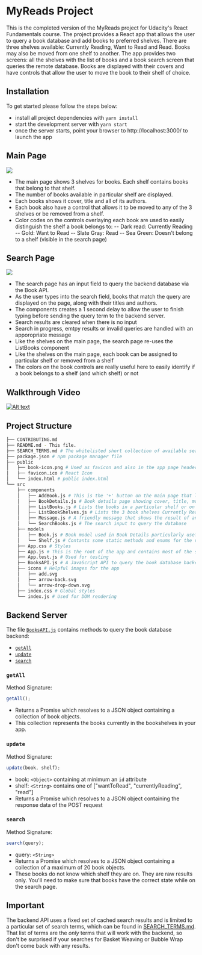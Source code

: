 # MyReads Project

This is the completed version of the MyReads project for Udacity's React Fundamentals course. The project provides a React app that allows the user to query a book database and add books to preferred shelves. There are three shelves available: Currently Reading, Want to Read and Read. Books may also be moved from one shelf to another. The app provides two screens: all the shelves with the list of books and a book search screen that queries the remote database. Books are displayed with their covers and have controls that allow the user to move the book to their shelf of choice.

## Installation

To get started please follow the steps below:

- install all project dependencies with `yarn install`
- start the development server with `yarn start`
- once the server starts, point your browser to http://localhost:3000/ to launch the app

## Main Page

<img src="https://raw.githubusercontent.com/sanjibahmad/ReactND-Project-MyReads/master/screenshots/MyReads-Main-Page.png" />

- The main page shows 3 shelves for books. Each shelf contains books that belong to that shelf.
- The number of books available in particular shelf are displayed.
- Each books shows it cover, title and all of its authors.
- Each book also have a control that allows it to be moved to any of the 3 shelves or be removed from a shelf.
- Color codes on the controls overlaying each book are used to easily distinguish the shelf a book belongs to:
  -- Dark read: Currently Reading
  -- Gold: Want to Read
  -- Slate Gray: Read
  -- Sea Green: Doesn't belong to a shelf (visible in the search page)

## Search Page

<img src="https://raw.githubusercontent.com/sanjibahmad/ReactND-Project-MyReads/master/screenshots/MyReads-Search-Page.png" />

- The search page has an input field to query the backend database via the Book API.
- As the user types into the search field, books that match the query are displayed on the page, along with their titles and authors.
- The components creates a 1 second delay to allow the user to finish typing before sending the query term to the backend server.
- Search results are cleared when there is no input
- Search in progress, emtpy results or invalid queries are handled with an apporopriate message
- Like the shelves on the main page, the search page re-uses the ListBooks component
- Like the shelves on the main page, each book can be assigned to particular shelf or removed from a shelf
- The colors on the book controls are really useful here to easily identify if a book belongs to a shelf (and which shelf) or not

## Walkthrough Video

[![Alt text](https://img.youtube.com/vi/s70TYfHhMzQ/0.jpg)](https://www.youtube.com/watch?v=s70TYfHhMzQ)

## Project Structure

```bash
├── CONTRIBUTING.md
├── README.md - This file.
├── SEARCH_TERMS.md # The whitelisted short collection of available search terms
├── package.json # npm package manager file
├── public
│   ├── book-icon.png # Used as favicon and also in the app page header
│   ├── favicon.ico # React Icon
│   └── index.html # public index.html
└── src
    ├── components
    │   ├── AddBook.js # This is the '+' button on the main page that links to the search page
    │   ├── BookDetails.js # Book details page showing cover, title, move to shelf control and more
    │   ├── ListBooks.js # Lists the books in a particular shelf or on the Search page
    │   ├── ListBookShelves.js # Lists the 3 book shelves Currently Reading, Wish to Read or Read
    │   ├── Message.js # A friendly message that shows the result of an action like move or search
    │   └── SearchBooks.js # The search input to query the database
    ├── models
    │   ├── Book.js # Book model used in Book Details particularly useful for title, author and image
    │   └── Shelf.js # Contants some static methods and enums for the various shelves
    ├── App.css # Styles
    ├── App.js # This is the root of the app and contains most of the states and methods
    ├── App.test.js # Used for testing
    ├── BooksAPI.js # A JavaScript API to query the book database backend
    ├── icons # Helpful images for the app
    │   ├── add.svg
    │   ├── arrow-back.svg
    │   └── arrow-drop-down.svg
    ├── index.css # Global styles
    └── index.js # Used for DOM rendering
```

## Backend Server

The file [`BooksAPI.js`](src/BooksAPI.js) contains methods to query the book database backend:

- [`getAll`](#getall)
- [`update`](#update)
- [`search`](#search)

### `getAll`

Method Signature:

```js
getAll();
```

- Returns a Promise which resolves to a JSON object containing a collection of book objects.
- This collection represents the books currently in the bookshelves in your app.

### `update`

Method Signature:

```js
update(book, shelf);
```

- book: `<Object>` containing at minimum an `id` attribute
- shelf: `<String>` contains one of ["wantToRead", "currentlyReading", "read"]
- Returns a Promise which resolves to a JSON object containing the response data of the POST request

### `search`

Method Signature:

```js
search(query);
```

- query: `<String>`
- Returns a Promise which resolves to a JSON object containing a collection of a maximum of 20 book objects.
- These books do not know which shelf they are on. They are raw results only. You'll need to make sure that books have the correct state while on the search page.

## Important

The backend API uses a fixed set of cached search results and is limited to a particular set of search terms, which can be found in [SEARCH_TERMS.md](SEARCH_TERMS.md). That list of terms are the _only_ terms that will work with the backend, so don't be surprised if your searches for Basket Weaving or Bubble Wrap don't come back with any results.
